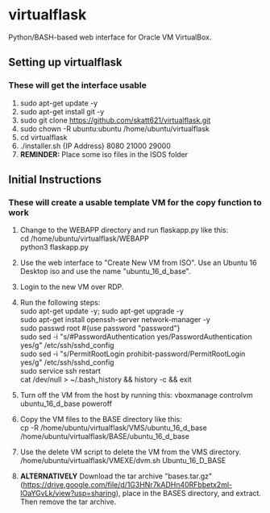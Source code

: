 # virtualflask
Python/BASH-based web interface for Oracle VM VirtualBox.

## Setting up virtualflask
### These will get the interface usable
1. sudo apt-get update -y
2. sudo apt-get install git -y
3. sudo git clone https://github.com/skatt621/virtualflask.git
4. sudo chown -R ubuntu:ubuntu /home/ubuntu/virtualflask
5. cd virtualflask
6. ./installer.sh {IP Address} 8080 21000 29000
7. **REMINDER:** Place some iso files in the ISOS folder

## Initial Instructions
### These will create a usable template VM for the copy function to work
1. Change to the WEBAPP directory and run flaskapp.py like this:  
    cd /home/ubuntu/virtualflask/WEBAPP  
    python3 flaskapp.py  

2. Use the web interface to "Create New VM from ISO". Use an Ubuntu 16 Desktop iso and use the name "ubuntu_16_d_base".
3. Login to the new VM over RDP.
4. Run the following steps:  
    sudo apt-get update -y; sudo apt-get upgrade -y  
    sudo apt-get install openssh-server network-manager -y  
    sudo passwd root #{use password "password"}  
    sudo sed -i "s/#PasswordAuthentication yes/PasswordAuthentication yes/g" /etc/ssh/sshd_config  
    sudo sed -i "s/PermitRootLogin prohibit-password/PermitRootLogin yes/g" /etc/ssh/sshd_config  
    sudo service ssh restart  
    cat /dev/null > ~/.bash_history && history -c && exit  

5. Turn off the VM from the host by running this:
    vboxmanage controlvm ubuntu_16_d_base poweroff

6. Copy the VM files to the BASE directory like this:  
    cp -R /home/ubuntu/virtualflask/VMS/ubuntu_16_d_base /home/ubuntu/virtualflask/BASE/ubuntu_16_d_base  

7. Use the delete VM script to delete the VM from the VMS directory.
    /home/ubuntu/virtualflask/VMEXE/dvm.sh Ubuntu_16_D_BASE

8. **ALTERNATIVELY** Download the tar archive "bases.tar.gz" (https://drive.google.com/file/d/1G3HNr7kADHn40RFbbetx2ml-lOaYGvLk/view?usp=sharing), place in the BASES directory, and extract. Then remove the tar archive.

